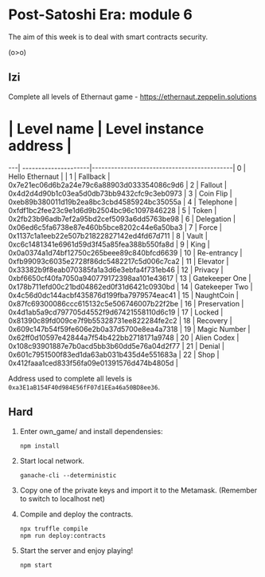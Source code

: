# Post-Satoshi Era: module 6

The aim of this week is to deal with smart contracts security.

(o>o)

## Izi

Complete all levels of Ethernaut game - https://ethernaut.zeppelin.solutions


#  | Level name           | Level instance address                     |
---| ---------------------|--------------------------------------------|
0  | Hello Ethernaut      |                                            |
1  | Fallback             | 0x7e21ec06d6b2a24e79c6a88903d033354086c9d6 |
2  | Fallout              | 0x4d2d4d90b1c03ea5d0db73bb9432cfc9c3eb0973 |
3  | Coin Flip            | 0xeb89b380011d19b2ea8bc3cbd4585924bc35055a |
4  | Telephone            | 0xfdf1bc2fee23c9e1d6d9b2504bc96c1097846228 |
5  | Token                | 0x2fb23b96adb7ef2a95bd2cef5093a6dd5763be98 |
6  | Delegation           | 0x06ed6c5fa6738e87e460b5bce8202c44e6a50ba3 |
7  | Force                | 0x1137c1a1eeb22e507b21822827142ed4fd67d711 |
8  | Vault                | 0xc6c1481341e6961d59d3f45a85fea388b550fa8d |
9  | King                 | 0x0a0374a1d74bf12750c265beee89c840bfcd6639 |
10 | Re-entrancy          | 0xfb99093c6035e2728f86dc5482217c5d006c7ca2 |
11 | Elevator             | 0x33382b9f8eab070385fa1a3d6e3ebfa4f731eb46 |
12 | Privacy              | 0xbf6650cf40fa7050a940779172398aa101e43617 |
13 | Gatekeeper One       | 0x178b711efd00c21bd04862ed0f31d6421c0930bd |
14 | Gatekeeper Two       | 0x4c56d0dc144acbf435876d199fba7979574eac41 |
15 | NaughtCoin           | 0x87fc69300086ccc615132c5e506746007b22f2be |
16 | Preservation         | 0x4d1ab5a9cd797705d4552f9d67421558110d6c19 |
17 | Locked               | 0x81390c89fd009ce7f9b55328731ee822284fe2c2 |
18 | Recovery             | 0x609c147b54f59fe606e2b0a37d5700e8ea4a7318 |
19 | Magic Number         | 0x62ff0d10597e42844a7f54b422bb2718171a9748 |
20 | Alien Codex          | 0x108c93901887e7b0acd5bb3b60dd5e76a04d2f77 |
21 | Denial               | 0x601c7951500f83ed1da63ab031b435d4e551683a |
22 | Shop                 | 0x412faaa1ced833f56fa09e01391576d474b4805d |


Address used to complete all levels is `0xa3E1aB154F40d984E56fF07d1EEa46a50BD8ee36`.


## Hard

1. Enter own_game/ and install dependensies:
    ```
    npm install
    
    ```

2. Start local network.
    ```
    ganache-cli --deterministic
    
    ```

3. Copy one of the private keys and import it to the Metamask. (Remember to switch to localhost net)

4. Compile and deploy the contracts.
   ```
   npx truffle compile
   npm run deploy:contracts
   ```
5. Start the server and enjoy playing!
    ```
    npm start
    ```